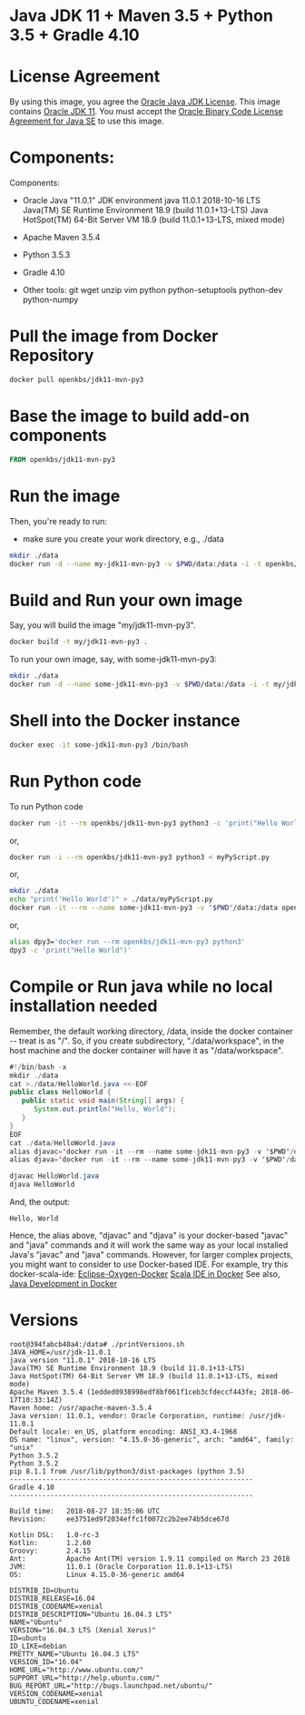 # Java JDK 11 + Maven 3.5 + Python 3.5 +  Gradle 4.10 

# License Agreement
By using this image, you agree the [Oracle Java JDK License](http://www.oracle.com/technetwork/java/javase/terms/license/index.html).
This image contains [Oracle JDK 11](http://www.oracle.com/technetwork/java/javase/downloads/index.html). You must accept the [Oracle Binary Code License Agreement for Java SE](http://www.oracle.com/technetwork/java/javase/terms/license/index.html) to use this image.

# Components:
Components:
* Oracle Java "11.0.1" JDK environment
  java 11.0.1 2018-10-16 LTS
  Java(TM) SE Runtime Environment 18.9 (build 11.0.1+13-LTS)
  Java HotSpot(TM) 64-Bit Server VM 18.9 (build 11.0.1+13-LTS, mixed mode)

* Apache Maven 3.5.4
* Python 3.5.3
* Gradle 4.10
* Other tools: git wget unzip vim python python-setuptools python-dev python-numpy 

# Pull the image from Docker Repository

```bash
docker pull openkbs/jdk11-mvn-py3
```

# Base the image to build add-on components

```Dockerfile
FROM openkbs/jdk11-mvn-py3
```

# Run the image

Then, you're ready to run:
- make sure you create your work directory, e.g., ./data

```bash
mkdir ./data
docker run -d --name my-jdk11-mvn-py3 -v $PWD/data:/data -i -t openkbs/jdk11-mvn-py3
```

# Build and Run your own image
Say, you will build the image "my/jdk11-mvn-py3".

```bash
docker build -t my/jdk11-mvn-py3 .
```

To run your own image, say, with some-jdk11-mvn-py3:

```bash
mkdir ./data
docker run -d --name some-jdk11-mvn-py3 -v $PWD/data:/data -i -t my/jdk11-mvn-py3
```

# Shell into the Docker instance

```bash
docker exec -it some-jdk11-mvn-py3 /bin/bash
```

# Run Python code

To run Python code 

```bash
docker run -it --rm openkbs/jdk11-mvn-py3 python3 -c 'print("Hello World")'
```

or,

```bash
docker run -i --rm openkbs/jdk11-mvn-py3 python3 < myPyScript.py 
```

or,

```bash
mkdir ./data
echo "print('Hello World')" > ./data/myPyScript.py
docker run -it --rm --name some-jdk11-mvn-py3 -v "$PWD"/data:/data openkbs/jdk11-mvn-py3 python3 myPyScript.py
```

or,

```bash
alias dpy3='docker run --rm openkbs/jdk11-mvn-py3 python3'
dpy3 -c 'print("Hello World")'
```

# Compile or Run java while no local installation needed
Remember, the default working directory, /data, inside the docker container -- treat is as "/".
So, if you create subdirectory, "./data/workspace", in the host machine and 
the docker container will have it as "/data/workspace".

```java
#!/bin/bash -x
mkdir ./data
cat >./data/HelloWorld.java <<-EOF
public class HelloWorld {
   public static void main(String[] args) {
      System.out.println("Hello, World");
   }
}
EOF
cat ./data/HelloWorld.java
alias djavac='docker run -it --rm --name some-jdk11-mvn-py3 -v '$PWD'/data:/data openkbs/jdk11-mvn-py3 javac'
alias djava='docker run -it --rm --name some-jdk11-mvn-py3 -v '$PWD'/data:/data openkbs/jdk11-mvn-py3 java'

djavac HelloWorld.java
djava HelloWorld
```
And, the output:
```
Hello, World
```
Hence, the alias above, "djavac" and "djava" is your docker-based "javac" and "java" commands and 
it will work the same way as your local installed Java's "javac" and "java" commands. 
However, for larger complex projects, you might want to consider to use Docker-based IDE. 
For example, try this docker-scala-ide:
[Eclipse-Oxygen-Docker](https://github.com/DrSnowbird/eclipse-oxygen-docker)
[Scala IDE in Docker](https://github.com/stevenalexander/docker-scala-ide)
See also,
[Java Development in Docker](https://blog.giantswarm.io/getting-started-with-java-development-on-docker/)

# Versions
```
root@394fabcb40a4:/data# ./printVersions.sh 
JAVA_HOME=/usr/jdk-11.0.1
java version "11.0.1" 2018-10-16 LTS
Java(TM) SE Runtime Environment 18.9 (build 11.0.1+13-LTS)
Java HotSpot(TM) 64-Bit Server VM 18.9 (build 11.0.1+13-LTS, mixed mode)
Apache Maven 3.5.4 (1edded0938998edf8bf061f1ceb3cfdeccf443fe; 2018-06-17T18:33:14Z)
Maven home: /usr/apache-maven-3.5.4
Java version: 11.0.1, vendor: Oracle Corporation, runtime: /usr/jdk-11.0.1
Default locale: en_US, platform encoding: ANSI_X3.4-1968
OS name: "linux", version: "4.15.0-36-generic", arch: "amd64", family: "unix"
Python 3.5.2
Python 3.5.2
pip 8.1.1 from /usr/lib/python3/dist-packages (python 3.5)
------------------------------------------------------------
Gradle 4.10
------------------------------------------------------------

Build time:   2018-08-27 18:35:06 UTC
Revision:     ee3751ed9f2034effc1f0072c2b2ee74b5dce67d

Kotlin DSL:   1.0-rc-3
Kotlin:       1.2.60
Groovy:       2.4.15
Ant:          Apache Ant(TM) version 1.9.11 compiled on March 23 2018
JVM:          11.0.1 (Oracle Corporation 11.0.1+13-LTS)
OS:           Linux 4.15.0-36-generic amd64

DISTRIB_ID=Ubuntu
DISTRIB_RELEASE=16.04
DISTRIB_CODENAME=xenial
DISTRIB_DESCRIPTION="Ubuntu 16.04.3 LTS"
NAME="Ubuntu"
VERSION="16.04.3 LTS (Xenial Xerus)"
ID=ubuntu
ID_LIKE=debian
PRETTY_NAME="Ubuntu 16.04.3 LTS"
VERSION_ID="16.04"
HOME_URL="http://www.ubuntu.com/"
SUPPORT_URL="http://help.ubuntu.com/"
BUG_REPORT_URL="http://bugs.launchpad.net/ubuntu/"
VERSION_CODENAME=xenial
UBUNTU_CODENAME=xenial

```
